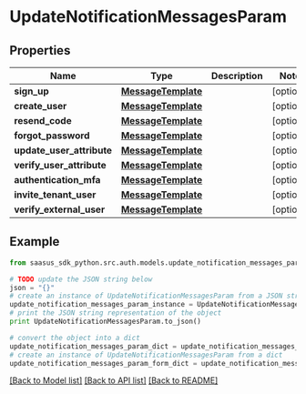# UpdateNotificationMessagesParam


## Properties

Name | Type | Description | Notes
------------ | ------------- | ------------- | -------------
**sign_up** | [**MessageTemplate**](MessageTemplate.md) |  | [optional] 
**create_user** | [**MessageTemplate**](MessageTemplate.md) |  | [optional] 
**resend_code** | [**MessageTemplate**](MessageTemplate.md) |  | [optional] 
**forgot_password** | [**MessageTemplate**](MessageTemplate.md) |  | [optional] 
**update_user_attribute** | [**MessageTemplate**](MessageTemplate.md) |  | [optional] 
**verify_user_attribute** | [**MessageTemplate**](MessageTemplate.md) |  | [optional] 
**authentication_mfa** | [**MessageTemplate**](MessageTemplate.md) |  | [optional] 
**invite_tenant_user** | [**MessageTemplate**](MessageTemplate.md) |  | [optional] 
**verify_external_user** | [**MessageTemplate**](MessageTemplate.md) |  | [optional] 

## Example

```python
from saasus_sdk_python.src.auth.models.update_notification_messages_param import UpdateNotificationMessagesParam

# TODO update the JSON string below
json = "{}"
# create an instance of UpdateNotificationMessagesParam from a JSON string
update_notification_messages_param_instance = UpdateNotificationMessagesParam.from_json(json)
# print the JSON string representation of the object
print UpdateNotificationMessagesParam.to_json()

# convert the object into a dict
update_notification_messages_param_dict = update_notification_messages_param_instance.to_dict()
# create an instance of UpdateNotificationMessagesParam from a dict
update_notification_messages_param_form_dict = update_notification_messages_param.from_dict(update_notification_messages_param_dict)
```
[[Back to Model list]](../README.md#documentation-for-models) [[Back to API list]](../README.md#documentation-for-api-endpoints) [[Back to README]](../README.md)


